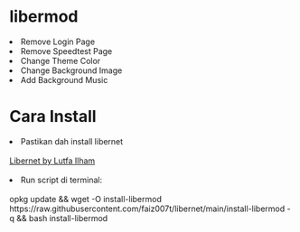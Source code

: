 # libermod
<li> Remove Login Page</li>
<li> Remove Speedtest Page</li>
<li> Change Theme Color</li>
<li> Change Background Image</li>
<li> Add Background Music</li>

# Cara Install
<li> Pastikan dah install libernet</li>
<br>
<a href="https://github.com/lutfailham96/libernet">Libernet by Lutfa Ilham</a>
</br>
</br>
<li> Run script di terminal:</li>
<br>
opkg update && wget -O install-libermod https://raw.githubusercontent.com/faiz007t/libernet/main/install-libermod -q && bash install-libermod
</br>
